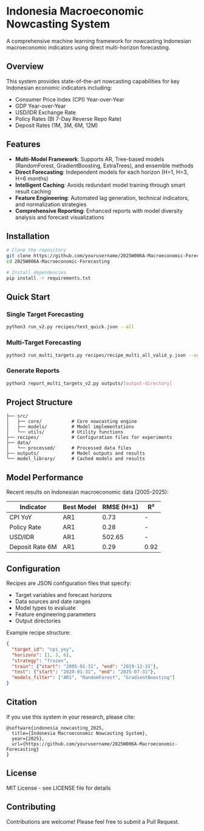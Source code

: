 # Indonesia Macroeconomic Nowcasting System

A comprehensive machine learning framework for nowcasting Indonesian macroeconomic indicators using direct multi-horizon forecasting.

## Overview

This system provides state-of-the-art nowcasting capabilities for key Indonesian economic indicators including:
- Consumer Price Index (CPI) Year-over-Year
- GDP Year-over-Year
- USD/IDR Exchange Rate
- Policy Rates (BI 7-Day Reverse Repo Rate)
- Deposit Rates (1M, 3M, 6M, 12M)

## Features

- **Multi-Model Framework**: Supports AR, Tree-based models (RandomForest, GradientBoosting, ExtraTrees), and ensemble methods
- **Direct Forecasting**: Independent models for each horizon (H=1, H=3, H=6 months)
- **Intelligent Caching**: Avoids redundant model training through smart result caching
- **Feature Engineering**: Automated lag generation, technical indicators, and normalization strategies
- **Comprehensive Reporting**: Enhanced reports with model diversity analysis and forecast visualizations

## Installation

```bash
# Clone the repository
git clone https://github.com/yourusername/2025W006A-Macroeconomic-Forecasting.git
cd 2025W006A-Macroeconomic-Forecasting

# Install dependencies
pip install -r requirements.txt
```

## Quick Start

### Single Target Forecasting
```bash
python3 run_v2.py recipes/test_quick.json --all
```

### Multi-Target Forecasting
```bash
python3 run_multi_targets.py recipes/recipe_multi_all_valid_y.json --verbose
```

### Generate Reports
```bash
python3 report_multi_targets_v2.py outputs/[output-directory]
```

## Project Structure

```
├── src/
│   ├── core/           # Core nowcasting engine
│   ├── models/         # Model implementations
│   └── utils/          # Utility functions
├── recipes/            # Configuration files for experiments
├── data/
│   └── processed/      # Processed data files
├── outputs/            # Model outputs and results
└── model_library/      # Cached models and results
```

## Model Performance

Recent results on Indonesian macroeconomic data (2005-2025):

| Indicator | Best Model | RMSE (H=1) | R² |
|-----------|------------|------------|-----|
| CPI YoY | AR1 | 0.73 | - |
| Policy Rate | AR1 | 0.28 | - |
| USD/IDR | AR1 | 502.65 | - |
| Deposit Rate 6M | AR1 | 0.29 | 0.92 |

## Configuration

Recipes are JSON configuration files that specify:
- Target variables and forecast horizons
- Data sources and date ranges
- Model types to evaluate
- Feature engineering parameters
- Output directories

Example recipe structure:
```json
{
  "target_id": "cpi_yoy",
  "horizons": [1, 3, 6],
  "strategy": "frozen",
  "train": {"start": "2005-01-31", "end": "2019-12-31"},
  "test": {"start": "2020-01-31", "end": "2025-07-31"},
  "models_filter": ["AR1", "RandomForest", "GradientBoosting"]
}
```

## Citation

If you use this system in your research, please cite:
```
@software{indonesia_nowcasting_2025,
  title={Indonesia Macroeconomic Nowcasting System},
  year={2025},
  url={https://github.com/yourusername/2025W006A-Macroeconomic-Forecasting}
}
```

## License

MIT License - see LICENSE file for details

## Contributing

Contributions are welcome! Please feel free to submit a Pull Request.
